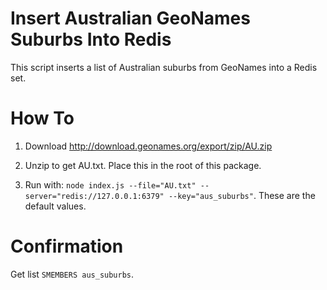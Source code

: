 # Insert Australian GeoNames Suburbs Into Redis

This script inserts a list of Australian suburbs from GeoNames into a Redis set.

# How To

1. Download http://download.geonames.org/export/zip/AU.zip

2. Unzip to get AU.txt. Place this in the root of this package.

3. Run with: `node index.js --file="AU.txt" --server="redis://127.0.0.1:6379" --key="aus_suburbs"`. These are the default values.

# Confirmation

Get list `SMEMBERS aus_suburbs`.

